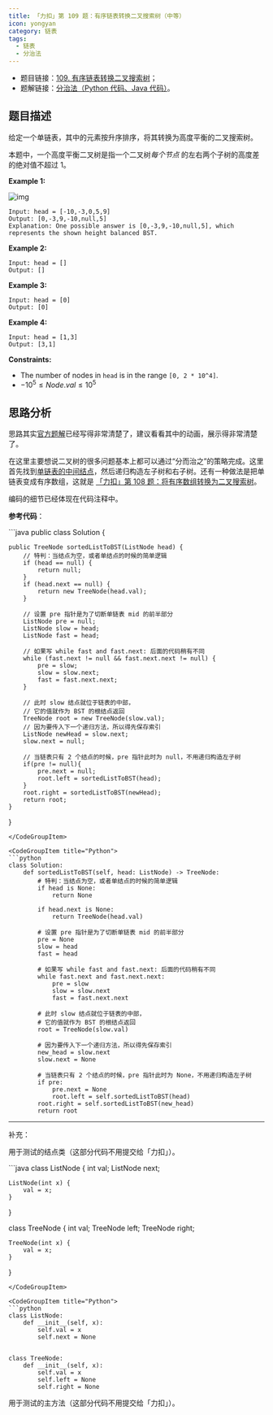 ```yaml
---
title: 「力扣」第 109 题：有序链表转换二叉搜索树（中等）
icon: yongyan
category: 链表
tags:
  - 链表
  - 分治法
---
```


- 题目链接：[109. 有序链表转换二叉搜索树](https://leetcode-cn.com/problems/convert-sorted-list-to-binary-search-tree/)；
- 题解链接：[分治法（Python 代码、Java 代码）](https://leetcode-cn.com/problems/convert-sorted-list-to-binary-search-tree/solution/fen-zhi-fa-python-dai-ma-java-dai-ma-by-liweiwei14/)。

## 题目描述

给定一个单链表，其中的元素按升序排序，将其转换为高度平衡的二叉搜索树。

本题中，一个高度平衡二叉树是指一个二叉树*每个节点* 的左右两个子树的高度差的绝对值不超过 1。

**Example 1:**

![img](https://assets.leetcode.com/uploads/2020/08/17/linked.jpg)

```
Input: head = [-10,-3,0,5,9]
Output: [0,-3,9,-10,null,5]
Explanation: One possible answer is [0,-3,9,-10,null,5], which represents the shown height balanced BST.
```

**Example 2:**

```
Input: head = []
Output: []
```

**Example 3:**

```
Input: head = [0]
Output: [0]
```

**Example 4:**

```
Input: head = [1,3]
Output: [3,1]
```

**Constraints:**

- The number of nodes in `head` is in the range `[0, 2 * 10^4]`.
- $-10^5 \le Node.val \le 10^5$

## 思路分析

思路其实[官方题解](https://leetcode-cn.com/problems/convert-sorted-list-to-binary-search-tree/solution/you-xu-lian-biao-zhuan-huan-er-cha-sou-suo-shu-by-/)已经写得非常清楚了，建议看看其中的动画，展示得非常清楚了。

在这里主要想说二叉树的很多问题基本上都可以通过“分而治之”的策略完成。这里首先找到[单链表的中间结点](https://leetcode-cn.com/problems/middle-of-the-linked-list/submissions/)，然后递归构造左子树和右子树。还有一种做法是把单链表变成有序数组，这就是 [「力扣」第 108 题：将有序数组转换为二叉搜索树](https://leetcode-cn.com/problems/convert-sorted-array-to-binary-search-tree/)。

编码的细节已经体现在代码注释中。

**参考代码**：

<CodeGroup>
<CodeGroupItem title="Java">
```java
public class Solution {

    public TreeNode sortedListToBST(ListNode head) {
        // 特判：当结点为空，或者单结点的时候的简单逻辑
        if (head == null) {
            return null;
        }
        if (head.next == null) {
            return new TreeNode(head.val);
        }

        // 设置 pre 指针是为了切断单链表 mid 的前半部分
        ListNode pre = null;
        ListNode slow = head;
        ListNode fast = head;

        // 如果写 while fast and fast.next: 后面的代码稍有不同
        while (fast.next != null && fast.next.next != null) {
            pre = slow;
            slow = slow.next;
            fast = fast.next.next;
        }

        // 此时 slow 结点就位于链表的中部，
        // 它的值就作为 BST 的根结点返回
        TreeNode root = new TreeNode(slow.val);
        // 因为要传入下一个递归方法，所以得先保存索引
        ListNode newHead = slow.next;
        slow.next = null;

        // 当链表只有 2 个结点的时候，pre 指针此时为 null，不用递归构造左子树
        if(pre != null){
            pre.next = null;
            root.left = sortedListToBST(head);
        }
        root.right = sortedListToBST(newHead);
        return root;
    }

}

````
</CodeGroupItem>

<CodeGroupItem title="Python">
```python
class Solution:
    def sortedListToBST(self, head: ListNode) -> TreeNode:
        # 特判：当结点为空，或者单结点的时候的简单逻辑
        if head is None:
            return None

        if head.next is None:
            return TreeNode(head.val)

        # 设置 pre 指针是为了切断单链表 mid 的前半部分
        pre = None
        slow = head
        fast = head

        # 如果写 while fast and fast.next: 后面的代码稍有不同
        while fast.next and fast.next.next:
            pre = slow
            slow = slow.next
            fast = fast.next.next

        # 此时 slow 结点就位于链表的中部，
        # 它的值就作为 BST 的根结点返回
        root = TreeNode(slow.val)

        # 因为要传入下一个递归方法，所以得先保存索引
        new_head = slow.next
        slow.next = None

        # 当链表只有 2 个结点的时候，pre 指针此时为 None，不用递归构造左子树
        if pre:
            pre.next = None
            root.left = self.sortedListToBST(head)
        root.right = self.sortedListToBST(new_head)
        return root
````

</CodeGroupItem>
</CodeGroup>

---

补充：

用于测试的结点类（这部分代码不用提交给「力扣」）。

<CodeGroup>
<CodeGroupItem title="Java">
```java
class ListNode {
    int val;
    ListNode next;

    ListNode(int x) {
        val = x;
    }

}

class TreeNode {
int val;
TreeNode left;
TreeNode right;

    TreeNode(int x) {
        val = x;
    }

}

````
</CodeGroupItem>

<CodeGroupItem title="Python">
```python
class ListNode:
    def __init__(self, x):
        self.val = x
        self.next = None


class TreeNode:
    def __init__(self, x):
        self.val = x
        self.left = None
        self.right = None
````

</CodeGroupItem>
</CodeGroup>

用于测试的主方法（这部分代码不用提交给「力扣」）。
